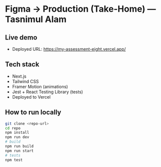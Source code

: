 # Figma → Production (Take-Home) — Tasnimul Alam

## Live demo
- Deployed URL: https://my-assessment-eight.vercel.app/

## Tech stack
- Next.js
- Tailwind CSS
- Framer Motion (animations)
- Jest + React Testing Library (tests)
- Deployed to Vercel

## How to run locally
```bash
git clone <repo-url>
cd repo
npm install
npm run dev
# build
npm run build
npm run start
# tests
npm test
